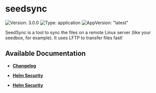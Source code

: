 # seedsync

![Version: 3.0.0](https://img.shields.io/badge/Version-3.0.0-informational?style=flat-square) ![Type: application](https://img.shields.io/badge/Type-application-informational?style=flat-square) ![AppVersion: "latest"](https://img.shields.io/badge/AppVersion-"latest"-informational?style=flat-square)

SeedSync is a tool to sync the files on a remote Linux server (like your seedbox, for example). It uses LFTP to transfer files fast!

## Available Documentation

- [**Changelog**](CHANGELOG)

- [**Helm Security**](container-security)

- [**Helm Security**](helm-security)

